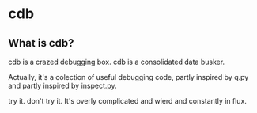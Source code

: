 # cdb

## What is cdb?

cdb is a crazed debugging box.
cdb is a consolidated data busker.

Actually, it's a colection of useful debugging code, partly inspired by q.py and partly inspired by inspect.py.

try it. don't try it. It's overly complicated and wierd and constantly in flux.
